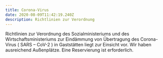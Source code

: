 ```yaml
---
title: Corona-Virus
date: 2020-08-09T11:42:19.240Z
description: Richtlinien zur Verordnung
---
```

<!--StartFragment-->

Richtlinien zur Verordnung des Sozialministeriums und des Wirtschaftsministeriums zur Eindämmung von Übertragung des Corona-Virus ( SARS – CoV-2 ) in Gaststätten liegt zur Einsicht vor. Wir haben ausreichend Außenplätze. Eine Reservierung ist erforderlich.

<!--EndFragment-->